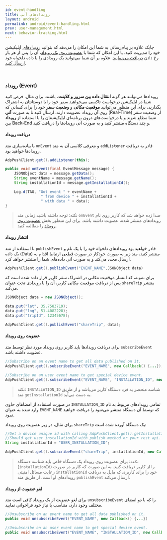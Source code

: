```yaml
---
id: event-handling
title: رویدادهای آنی
layout: android
permalink: android/event-handling.html
prev: user-management.html
next: behavior-tracking.html
---
```


چابک علاوه بر پیام‌رسانی به شما این امکان را می‌دهد که بتوانید [رویدادهای](/android/event-handling.html#رویداد-event) اپلیکیشن خود را مدیریت کنید. با این امکان که شما با [عضویت روی یک رویداد](/android/event-handling.html#عضویت-روی-رویداد)، آن را پس از هر بار رخ دادن [دریافت می‌نمایید](/android/event-handling.html#دریافت-رویداد). علاوه بر آن شما می‌توانید یک رویدادی را با داده دلخواه خود [ارسال کنید](/android/event-handling.html#انتشار-رویداد).

<Br>

### رویداد (Event)

رویدادها می‌توانند هر گونه **انتقال داده بین سرور و کلاینت**، باشند. برای مثال، فرض کنید شما در اپلیکیشن درخواست تاکسی می‌خواهید سفر خود را با دوستانتان به اشتراک بگذارید، برای این منظور می‌توانید **موقعیت مکانی** و **وضعیت سفر** خود را برای کسانی که روی آن رویداد عضویت دارند، ارسال کنید تا به صورت **آنی‌** (Real-Time) از وضعیت سفر شما مطلع شوند و یا درخواست‌های درون برنامه‌ای اپلیکیشنتان را با استفاده از **رویداد** بین Back-End و چند دستگاه منتشر کنید و به صورت آنی رویدادها را دریافت کنید.

#### دریافت رویداد

با پیاده‌سازی متد `onEvent` و معرفی کلاسی آن به متد `addListener` قادر به دریافت رویدادها خواهید بود. 

```java
AdpPushClient.get().addListener(this);

public void onEvent(final EventMessage message) {
    JSONObject data = message.getData();
    String eventName = message.getName();
    String installationId = message.getInstallationId();

    Log.d(TAG, "Got event " + eventName + 
                " from device " + installationId +
                " with data " + data);
}
```

> نکته: توجه داشته باشید زمانی متد `onEvent` صدا زده خواهد شد که کاربر روی نام رویدادهای منتشر شده، عضویت داشته باشد. برای این منظور بخش [عضویت روی رویداد](/android/event-handling.html#عضویت-روی-رویداد) را مطالعه کنید.

#### انتشار رویداد

با استفاده از متد `publishEvent` قادر خواهید بود رویدادهای دلخواه خود را با یک نام و یک داده (Data) منتشر کنید، متد زیر به صورت خودکار در صورت قطعی ارتباط اقدام به ارسال مجدد می‌کند و به صورت آنی داده‌های شما را منتشر خواهد کرد. 

```java
AdpPushClient.get().publishEvent("EVENT_NAME",JSONObject data)
```

برای نمونه، کد انتشار موقعیت مکانی در اشتراک سفر کاربر قرار داده شده است که پس از دریافت موقعیت مکانی کاربر، آن را با رویدادی تحت عنوان `shareTrip` منتشر می‌کند.

```java
JSONObject data = new JSONObject();

data.put("lat", 35.7583719);
data.put("lng", 51.4082228);
data.put("tripId", 12345678);

AdpPushClient.get().publishEvent("shareTrip", data);
```

#### عضویت روی رویداد

برای دریافت رویدادها باید کاربر روی رویداد مورد نظر توسط متد `subscribeEvent` عضویت داشته باشد.

```java
//Subscribe on an event name to get all data published on it.  
AdpPushClient.get().subscribeEvent("EVENT_NAME", new Callback() {...});  

//Subscribe on an user event name to get special device event.  
AdpPushClient.get().subscribeEvent("EVENT_NAME", "INSTALLATION_ID", new Callback() {...});
```

> نکته: `INSTALLATION_ID` شناسه منحصر به فرد دستگاه کاربر می‌باشد و از طریق متد `getInstallationId` به دست می‌آید. 

در صورت استفاده از امضاهای حاوی `INSTALLATION_ID` تمامی رویدادهای مربوط به نام وارد شده به عنوان `EVENT_NAME` که توسط آن دستگاه منتشر می‌شود را دریافت خواهید نمود.

برای مثال، در زیر عضویت روی رویداد `shareTrip` یک دستگاه آورده شده است:

```java
//Get a device unique id with calling AdpPushClient.get().getInstallationId();
//Should get user installationId with publish method or your rest api.
String installationId = "USER_INSTALLATION_ID";

AdpPushClient.get().subscribeEvent("shareTrip", installationId, new Callback() {...});
```

> `نکته`: برای عضویت روی رویداد یک دستگاه خاص باید شناسه دستگاه (`installationId`) را از کاربر دریافت کنید. به این صورت که کاربر در صورت رعایت مسائل امنیتی `installationId` خود را برای کاربری که مایل به دریافت رویدادهای او است، از طریق متد `publishEvent` ارسال می‌کند.

#### لغو عضویت از رویداد

برای لغو عضویت از یک رویداد کافی است متد `unsubscribeEvent`  را که با دو امضای مختلف وجود دارد، متناسب با نیاز خود فراخوانی نمایید.

```java
//Unsubscribe on an event name to get all data published on it.  
public void unsubscribeEvent("EVENT_NAME", new Callback() {...})

//Unsubscribe on an user event name to get special device event. 
public void unsubscribeEvent("EVENT_NAME", "INSTALLATION_ID", new Callback() {...})
```
